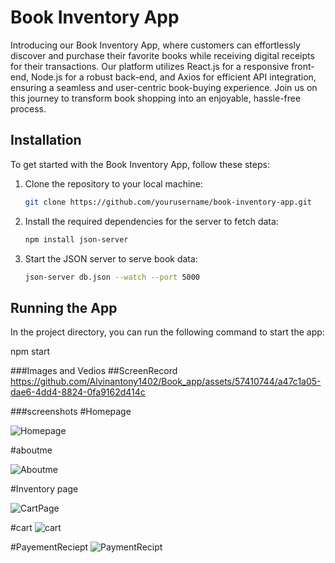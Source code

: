 # Book Inventory App

Introducing our Book Inventory App, where customers can effortlessly discover and purchase their favorite books while receiving digital receipts for their transactions. Our platform utilizes React.js for a responsive front-end, Node.js for a robust back-end, and Axios for efficient API integration, ensuring a seamless and user-centric book-buying experience. Join us on this journey to transform book shopping into an enjoyable, hassle-free process.

## Installation

To get started with the Book Inventory App, follow these steps:

1. Clone the repository to your local machine:

   ```bash
   git clone https://github.com/yourusername/book-inventory-app.git

2. Install the required dependencies for the server to fetch data:

   ```bash
   npm install json-server

3. Start the JSON server to serve book data:
   ```bash
   json-server db.json --watch --port 5000


  ## Running the App
In the project directory, you can run the following command to start the app:

npm start


###Images and Vedios
##ScreenRecord
https://github.com/Alvinantony1402/Book_app/assets/57410744/a47c1a05-dae6-4dd4-8824-0fa9162d414c


###screenshots
#Homepage

![Homepage](https://github.com/Alvinantony1402/Book_app/assets/57410744/286b9366-d2f2-4473-b83a-513969f83eef)

#aboutme

![Aboutme](https://github.com/Alvinantony1402/Book_app/assets/57410744/0dc13cee-0ea0-4381-a77b-8725eed7cf87)

#Inventory page

![CartPage](https://github.com/Alvinantony1402/Book_app/assets/57410744/1dbb157c-3c64-4866-80d1-494687c5f892)


#cart
![cart](https://github.com/Alvinantony1402/Book_app/assets/57410744/c01286ff-a6e7-4c7b-b32c-df31a0a40f0b)

#PayementReciept
![PaymentRecipt](https://github.com/Alvinantony1402/Book_app/assets/57410744/023885a2-828d-4bb2-95a3-210f5775f6ad)






